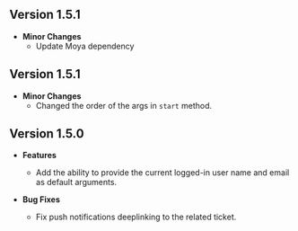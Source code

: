 ## Version 1.5.1
- **Minor Changes**
  - Update Moya dependency

## Version 1.5.1
- **Minor Changes**
  - Changed the order of the args in `start` method.

## Version 1.5.0
- **Features**
  - Add the ability to provide the current logged-in user name and email as default arguments.

- **Bug Fixes**
  - Fix push notifications deeplinking to the related ticket.